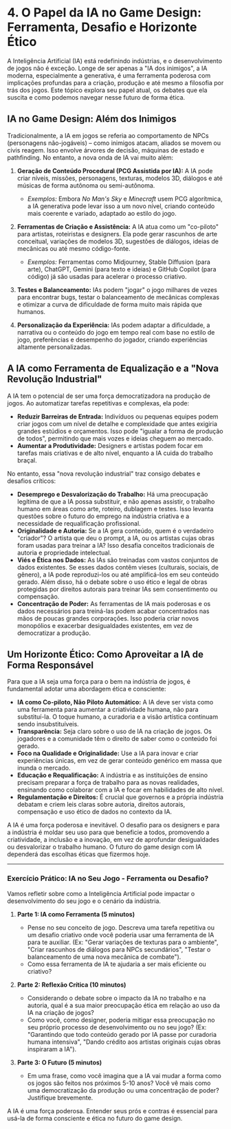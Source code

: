 # 4. O Papel da IA no Game Design: Ferramenta, Desafio e Horizonte Ético

A Inteligência Artificial (IA) está redefinindo indústrias, e o desenvolvimento de jogos não é exceção. Longe de ser apenas a "IA dos inimigos", a IA moderna, especialmente a generativa, é uma ferramenta poderosa com implicações profundas para a criação, produção e até mesmo a filosofia por trás dos jogos. Este tópico explora seu papel atual, os debates que ela suscita e como podemos navegar nesse futuro de forma ética.

## IA no Game Design: Além dos Inimigos

Tradicionalmente, a IA em jogos se referia ao comportamento de NPCs (personagens não-jogáveis) – como inimigos atacam, aliados se movem ou civis reagem. Isso envolve árvores de decisão, máquinas de estado e pathfinding. No entanto, a nova onda de IA vai muito além:

1.  **Geração de Conteúdo Procedural (PCG Assistida por IA):** A IA pode criar níveis, missões, personagens, texturas, modelos 3D, diálogos e até músicas de forma autônoma ou semi-autônoma.
    -   *Exemplos:* Embora *No Man's Sky* e *Minecraft* usem PCG algorítmica, a IA generativa pode levar isso a um novo nível, criando conteúdo mais coerente e variado, adaptado ao estilo do jogo.

2.  **Ferramentas de Criação e Assistência:** A IA atua como um "co-piloto" para artistas, roteiristas e designers. Ela pode gerar rascunhos de arte conceitual, variações de modelos 3D, sugestões de diálogos, ideias de mecânicas ou até mesmo código-fonte.
    -   *Exemplos:* Ferramentas como Midjourney, Stable Diffusion (para arte), ChatGPT, Gemini (para texto e ideias) e GitHub Copilot (para código) já são usadas para acelerar o processo criativo.

3.  **Testes e Balanceamento:** IAs podem "jogar" o jogo milhares de vezes para encontrar bugs, testar o balanceamento de mecânicas complexas e otimizar a curva de dificuldade de forma muito mais rápida que humanos.

4.  **Personalização da Experiência:** IAs podem adaptar a dificuldade, a narrativa ou o conteúdo do jogo em tempo real com base no estilo de jogo, preferências e desempenho do jogador, criando experiências altamente personalizadas.

## A IA como Ferramenta de Equalização e a "Nova Revolução Industrial"

A IA tem o potencial de ser uma força democratizadora na produção de jogos. Ao automatizar tarefas repetitivas e complexas, ela pode:

-   **Reduzir Barreiras de Entrada:** Indivíduos ou pequenas equipes podem criar jogos com um nível de detalhe e complexidade que antes exigiria grandes estúdios e orçamentos. Isso pode "igualar a forma de produção de todos", permitindo que mais vozes e ideias cheguem ao mercado.
-   **Aumentar a Produtividade:** Designers e artistas podem focar em tarefas mais criativas e de alto nível, enquanto a IA cuida do trabalho braçal.

No entanto, essa "nova revolução industrial" traz consigo debates e desafios críticos:

-   **Desemprego e Desvalorização do Trabalho:** Há uma preocupação legítima de que a IA possa substituir, e não apenas assistir, o trabalho humano em áreas como arte, roteiro, dublagem e testes. Isso levanta questões sobre o futuro do emprego na indústria criativa e a necessidade de requalificação profissional.
-   **Originalidade e Autoria:** Se a IA gera conteúdo, quem é o verdadeiro "criador"? O artista que deu o prompt, a IA, ou os artistas cujas obras foram usadas para treinar a IA? Isso desafia conceitos tradicionais de autoria e propriedade intelectual.
-   **Viés e Ética nos Dados:** As IAs são treinadas com vastos conjuntos de dados existentes. Se esses dados contêm vieses (culturais, sociais, de gênero), a IA pode reproduzi-los ou até amplificá-los em seu conteúdo gerado. Além disso, há o debate sobre o uso ético e legal de obras protegidas por direitos autorais para treinar IAs sem consentimento ou compensação.
-   **Concentração de Poder:** As ferramentas de IA mais poderosas e os dados necessários para treiná-las podem acabar concentrados nas mãos de poucas grandes corporações. Isso poderia criar novos monopólios e exacerbar desigualdades existentes, em vez de democratizar a produção.

## Um Horizonte Ético: Como Aproveitar a IA de Forma Responsável

Para que a IA seja uma força para o bem na indústria de jogos, é fundamental adotar uma abordagem ética e consciente:

-   **IA como Co-piloto, Não Piloto Automático:** A IA deve ser vista como uma ferramenta para aumentar a criatividade humana, não para substituí-la. O toque humano, a curadoria e a visão artística continuam sendo insubstituíveis.
-   **Transparência:** Seja claro sobre o uso de IA na criação de jogos. Os jogadores e a comunidade têm o direito de saber como o conteúdo foi gerado.
-   **Foco na Qualidade e Originalidade:** Use a IA para inovar e criar experiências únicas, em vez de gerar conteúdo genérico em massa que inunda o mercado.
-   **Educação e Requalificação:** A indústria e as instituições de ensino precisam preparar a força de trabalho para as novas realidades, ensinando como colaborar com a IA e focar em habilidades de alto nível.
-   **Regulamentação e Direitos:** É crucial que governos e a própria indústria debatam e criem leis claras sobre autoria, direitos autorais, compensação e uso ético de dados no contexto da IA.

A IA é uma força poderosa e inevitável. O desafio para os designers e para a indústria é moldar seu uso para que beneficie a todos, promovendo a criatividade, a inclusão e a inovação, em vez de aprofundar desigualdades ou desvalorizar o trabalho humano. O futuro do game design com IA dependerá das escolhas éticas que fizermos hoje.

---

### Exercício Prático: IA no Seu Jogo - Ferramenta ou Desafio?

Vamos refletir sobre como a Inteligência Artificial pode impactar o desenvolvimento do seu jogo e o cenário da indústria.

1.  **Parte 1: IA como Ferramenta (5 minutos)**
    *   Pense no seu conceito de jogo. Descreva uma tarefa repetitiva ou um desafio criativo onde você poderia usar uma ferramenta de IA para te auxiliar. (Ex: "Gerar variações de texturas para o ambiente", "Criar rascunhos de diálogos para NPCs secundários", "Testar o balanceamento de uma nova mecânica de combate").
    *   Como essa ferramenta de IA te ajudaria a ser mais eficiente ou criativo?

2.  **Parte 2: Reflexão Crítica (10 minutos)**
    *   Considerando o debate sobre o impacto da IA no trabalho e na autoria, qual é a sua maior preocupação ética em relação ao uso da IA na criação de jogos?
    *   Como você, como designer, poderia mitigar essa preocupação no seu próprio processo de desenvolvimento ou no seu jogo? (Ex: "Garantindo que todo conteúdo gerado por IA passe por curadoria humana intensiva", "Dando crédito aos artistas originais cujas obras inspiraram a IA").

3.  **Parte 3: O Futuro (5 minutos)**
    *   Em uma frase, como você imagina que a IA vai mudar a forma como os jogos são feitos nos próximos 5-10 anos? Você vê mais como uma democratização da produção ou uma concentração de poder? Justifique brevemente.

A IA é uma força poderosa. Entender seus prós e contras é essencial para usá-la de forma consciente e ética no futuro do game design.
